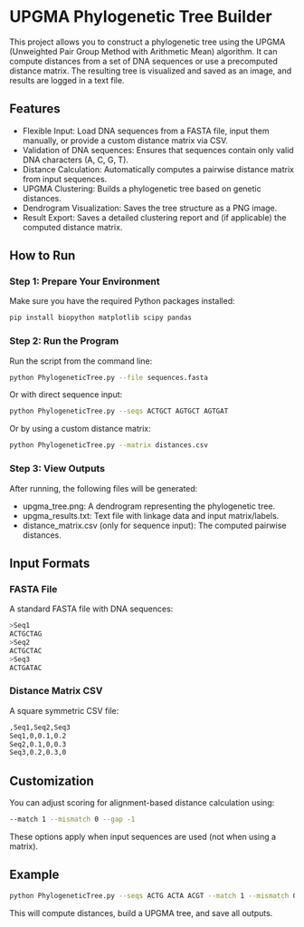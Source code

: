 # UPGMA Phylogenetic Tree Builder

This project allows you to construct a phylogenetic tree using the UPGMA (Unweighted Pair Group Method with Arithmetic Mean) algorithm. It can compute distances from a set of DNA sequences or use a precomputed distance matrix. The resulting tree is visualized and saved as an image, and results are logged in a text file.

## Features

- Flexible Input: Load DNA sequences from a FASTA file, input them manually, or provide a custom distance matrix via CSV.
- Validation of DNA sequences: Ensures that sequences contain only valid DNA characters (A, C, G, T).
- Distance Calculation: Automatically computes a pairwise distance matrix from input sequences.
- UPGMA Clustering: Builds a phylogenetic tree based on genetic distances.
- Dendrogram Visualization: Saves the tree structure as a PNG image.
- Result Export: Saves a detailed clustering report and (if applicable) the computed distance matrix.
  
## How to Run

### Step 1: Prepare Your Environment
Make sure you have the required Python packages installed:
```bash
pip install biopython matplotlib scipy pandas
```
### Step 2: Run the Program
Run the script from the command line:
```bash
python PhylogeneticTree.py --file sequences.fasta
```
Or with direct sequence input:

```bash
python PhylogeneticTree.py --seqs ACTGCT AGTGCT AGTGAT
```
Or by using a custom distance matrix:
```bash
python PhylogeneticTree.py --matrix distances.csv
```
### Step 3: View Outputs
After running, the following files will be generated:

- upgma_tree.png: A dendrogram representing the phylogenetic tree.
- upgma_results.txt: Text file with linkage data and input matrix/labels.
- distance_matrix.csv (only for sequence input): The computed pairwise distances.
  
## Input Formats

### FASTA File
A standard FASTA file with DNA sequences:
```bash
>Seq1
ACTGCTAG
>Seq2
ACTGCTAC
>Seq3
ACTGATAC
```

### Distance Matrix CSV
A square symmetric CSV file:
```bash
,Seq1,Seq2,Seq3
Seq1,0,0.1,0.2
Seq2,0.1,0,0.3
Seq3,0.2,0.3,0
```

## Customization

You can adjust scoring for alignment-based distance calculation using:
```bash
--match 1 --mismatch 0 --gap -1
```
These options apply when input sequences are used (not when using a matrix).

## Example
```bash
python PhylogeneticTree.py --seqs ACTG ACTA ACGT --match 1 --mismatch 0 --gap -1
```
This will compute distances, build a UPGMA tree, and save all outputs.
